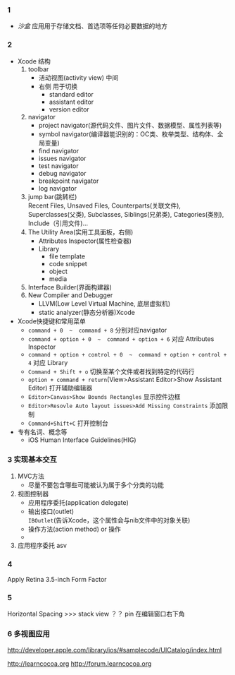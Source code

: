 

### 1
- *沙盒*  应用用于存储文档、首选项等任何必要数据的地方

### 2
- Xcode 结构
    1. toolbar
        * 活动视图(activity view)   中间
        * 右侧  用于切换
            + standard editor
            + assistant editor
            + version editor
    2. navigator
        * project navigator(源代码文件、图片文件、数据模型、属性列表等)
        * symbol navigator(编译器能识别的：OC类、枚举类型、结构体、全局变量)
        * find navigator
        * issues navigator
        * test navigator
        * debug navigator
        * breakpoint navigator
        * log navigator
    3. jump bar(跳转栏)  
        Recent Files, Unsaved Files, Counterparts(关联文件), Superclasses(父类), Subclasses, Siblings(兄弟类), Categories(类别), Include（引用文件)...
    4. The Utility Area(实用工具面板，右侧)
        * Attributes Inspector(属性检查器)
        * Library
            + file template
            + code snippet
            + object
            + media
    5. Interface Builder(界面构建器)
    6. New Compiler and Debugger
        - LLVM(Low Level Virtual Machine, 底层虚拟机)
        - static analyzer(静态分析器)Xcode
- Xcode快捷键和常用菜单
    + `command + 0  ~  command + 8` 分别对应navigator
    + `command + option + 0  ~  command + option + 6` 对应 Attributes Inspector
    + `command + option + control + 0  ~  command + option + control + 4`  对应 Library
    + `Command + Shift + o`  切换至某个文件或者找到特定的代码行
    + `option + command + return`(View>Assistant Editor>Show Assistant Editor) 打开辅助编辑器
    + `Editor>Canvas>Show Bounds Rectangles`   显示控件边框
    + `Editor>Resovle Auto layout issues>Add Missing Constraints`  添加限制
    + `Command+Shift+C` 打开控制台
- 专有名词、概念等
    - iOS Human Interface Guidelines(HIG)


### 3 实现基本交互

1. MVC方法
    - 尽量不要包含哪些可能被认为属于多个分类的功能
3. 视图控制器
    - 应用程序委托(application delegate)
    - 输出接口(outlet)  
        `IBOutlet`(告诉Xcode，这个属性会与nib文件中的对象关联)
    - 操作方法(action method) or 操作
    - 
4. 应用程序委托
asv
### 4 
Apply Retina 3.5-inch Form Factor


### 5
Horizontal Spacing  >>>   stack view  ？？
pin  在编辑窗口右下角



### 6 多视图应用




http://developer.apple.com/library/ios/#samplecode/UICatalog/index.html

http://learncocoa.org
http://forum.learncocoa.org 
